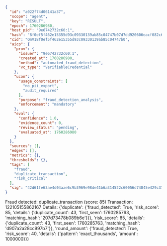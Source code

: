 ```json
{
  "id": "a022f74d06141a37",
  "scope": "agent",
  "key": "RESULT",
  "epoch": 1760286980,
  "host_pid": "9e6742732c60:1",
  "hash": "8f0ef5f462e15355d93c09330139ab85c04747b07d7dd920606eacf082c6f826",
  "cid": "QmV18f0ef5f462e15355d93c09330139ab85c04747b0",
  "aicp": {
    "prov": {
      "issuer": "9e6742732c60:1",
      "created_at": 1760286980,
      "method": "automated_fraud_detection",
      "vc_type": "VerifiableCredential"
    },
    "ucon": {
      "usage_constraints": [
        "no_pii_export",
        "audit_required"
      ],
      "purpose": "fraud_detection_analysis",
      "enforcement": "mandatory"
    },
    "eval": {
      "confidence": 1.0,
      "evidence_count": 0,
      "review_status": "pending",
      "evaluated_at": 1760286980
    }
  },
  "sources": [],
  "edges": [],
  "metrics": {},
  "thresholds": {},
  "tags": [
    "fraud",
    "duplicate_transaction",
    "risk_critical"
  ],
  "sig": "42d61fe63ae4d04aae6c9b3969e98de41b6a314522c60056d74845e429c3750b"
}
```

Fraud detected: duplicate_transaction (score: 85)
Transaction: 122105155862167
Details: {'duplicate': {'fraud_detected': True, 'risk_score': 85, 'details': {'duplicate_count': 43, 'first_seen': 1760285763, 'matching_hash': '207d73478b089b6e'}}}, 'risk_score': 85, 'details': {'duplicate_count': 43, 'first_seen': 1760285763, 'matching_hash': 'd907a2a28cc997b7'}}, 'round_amount': {'fraud_detected': True, 'risk_score': 40, 'details': {'pattern': 'exact_thousands', 'amount': 1000000}}}